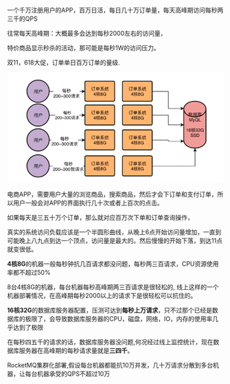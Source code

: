



一个千万注册用户的APP，百万日活，每日几十万订单量，每天高峰期访问每秒两三千的QPS

往常每天高峰期：大概最多会达到每秒2000左右的访问量，

特价商品显示秒杀的活动，那可能是每秒1W的访问压力。

双11，618大促，订单单日百万订单的量级.





![image-20200401164448378](images/image-20200401164448378.png)





电商APP，需要用户大量的浏览商品，搜索商品，然后才会下订单和支付订单，所以用户一般会对APP的界面执行几十次或者上百次的点击。

如果每天是三五十万个订单，那么就对应百万次下单和订单查询操作，

真实的系统访问负载应该是一个半圆形曲线，从晚上6点开始访问量增加，一直到可能晚上八九点到达一个顶点，访问量是最大的。然后慢慢的开始下落，到达11点就变很低。

**4核8G**的机器一般每秒钟抗几百请求都没问题，每秒两三百请求，CPU资源使用率都不超过50%

8台4核8G的机器，每台机器每秒高峰期两三百请求是很轻松的, 线上这样的一个机器部署情况，在高峰期每秒2000以上的请求下是很轻松可以抗住的。





**16核32G**的数据库服务器配置，压测可达到**每秒上万请求**，只不过那个已经是数据库的极限了，会导致数据库服务器的CPU，磁盘，网络，IO，内存的使用率几乎达到了极限

在每秒四五千的请求的话，数据库服务器没问题,何况经过线上监控统计，现在数据库服务器在高峰期的每秒请求量就是**三四千**。



RocketMQ集群化部署,假设每台机器都能抗10万并发，几十万请求分散到多台机器，让每台机器承受的QPS不超过10万





